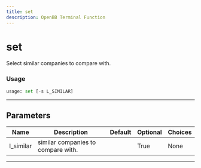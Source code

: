 ```yaml
---
title: set
description: OpenBB Terminal Function
---
```


# set

Select similar companies to compare with.

### Usage

```python
usage: set [-s L_SIMILAR]
```

---

## Parameters

| Name | Description | Default | Optional | Choices |
| ---- | ----------- | ------- | -------- | ------- |
| l_similar | similar companies to compare with. |  | True | None |
---

